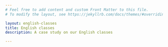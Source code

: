 ```yaml
---
# Feel free to add content and custom Front Matter to this file.
# To modify the layout, see https://jekyllrb.com/docs/themes/#overriding-theme-defaults

layout: english-classes
title: English classes
description: A case study on our English classes

---
```

